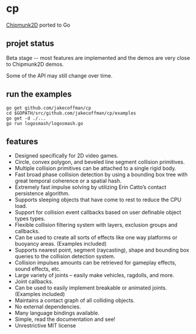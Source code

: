 # cp
[Chipmunk2D](https://github.com/slembcke/Chipmunk2D) ported to Go

## projet status

Beta stage -- most features are implemented and the demos are very close to Chipmunk2D demos.

Some of the API may still change over time.

## run the examples

```
go get github.com/jakecoffman/cp
cd $GOPATH/src/github.com/jakecoffman/cp/examples
go get -d ./...
go run logosmash/logosmash.go
```

## features

- Designed specifically for 2D video games.
- Circle, convex polygon, and beveled line segment collision primitives.
- Multiple collision primitives can be attached to a single rigid body.
- Fast broad phase collision detection by using a bounding box tree with great temporal coherence or a spatial hash.
- Extremely fast impulse solving by utilizing Erin Catto’s contact persistence algorithm.
- Supports sleeping objects that have come to rest to reduce the CPU load.
- Support for collision event callbacks based on user definable object types types.
- Flexible collision filtering system with layers, exclusion groups and callbacks.
- Can be used to create all sorts of effects like one way platforms or buoyancy areas. (Examples included)
- Supports nearest point, segment (raycasting), shape and bounding box queries to the collision detection system.
- Collision impulses amounts can be retrieved for gameplay effects, sound effects, etc.
- Large variety of joints – easily make vehicles, ragdolls, and more.
- Joint callbacks.
- Can be used to easily implement breakable or animated joints. (Examples included)
- Maintains a contact graph of all colliding objects.
- No external dependencies.
- Many language bindings available.
- Simple, read the documentation and see!
- Unrestrictive MIT license

